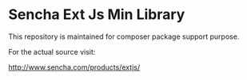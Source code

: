 Sencha Ext Js Min Library
==================

This repository is maintained for composer package support purpose.

For the actual source visit:

http://www.sencha.com/products/extjs/

